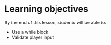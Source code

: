 # Learning objectives

By the end of this lesson, students will be able to:

- Use a while block
- Validate player input
